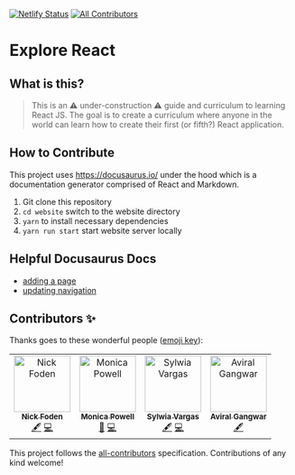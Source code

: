 [![Netlify Status](https://api.netlify.com/api/v1/badges/13d048da-0e92-44ed-bfd0-729ba0499551/deploy-status)](https://app.netlify.com/sites/explorereact/deploys)
[![All Contributors](https://img.shields.io/badge/all_contributors-4-orange.svg?style=flat-square)](#contributors)

# Explore React

## What is this?

> This is an ⚠️ under-construction ⚠️ guide and curriculum to learning React JS. The goal is to create a curriculum where anyone in the world can learn how to create their first (or fifth?) React application.

## How to Contribute

This project uses <https://docusaurus.io/> under the hood which is a documentation generator comprised of React and Markdown.

1. Git clone this repository
3. `cd website` switch to the website directory
2. `yarn` to install necessary dependencies 
4. `yarn run start` start website server locally 

## Helpful Docusaurus Docs
- [adding a page](https://docusaurus.io/docs/en/custom-pages) 
- [updating navigation](https://docusaurus.io/docs/en/navigation)

## Contributors ✨

Thanks goes to these wonderful people ([emoji key](https://allcontributors.org/docs/en/emoji-key)):

<!-- ALL-CONTRIBUTORS-LIST:START - Do not remove or modify this section -->
<!-- prettier-ignore -->
<table>
  <tr>
    <td align="center"><a href="https://nickis.online/"><img src="https://avatars1.githubusercontent.com/u/8321838?v=4" width="100px;" alt="Nick Foden"/><br /><sub><b>Nick Foden</b></sub></a><br /><a href="#content-NickFoden" title="Content">🖋</a> <a href="https://github.com/M0nica/explore-react-guide/commits?author=NickFoden" title="Code">💻</a></td>
    <td align="center"><a href="https://www.aboutmonica.com"><img src="https://avatars0.githubusercontent.com/u/6998954?v=4" width="100px;" alt="Monica Powell"/><br /><sub><b>Monica Powell</b></sub></a><br /><a href="https://github.com/M0nica/explore-react-guide/commits?author=M0nica" title="Documentation">📖</a> <a href="https://github.com/M0nica/explore-react-guide/commits?author=M0nica" title="Code">💻</a></td>
    <td align="center"><a href="https://github.com/sylwiavargas"><img src="https://avatars2.githubusercontent.com/u/45401242?v=4" width="100px;" alt="Sylwia Vargas"/><br /><sub><b>Sylwia Vargas</b></sub></a><br /><a href="#content-sylwiavargas" title="Content">🖋</a> <a href="https://github.com/M0nica/explore-react-guide/commits?author=sylwiavargas" title="Code">💻</a></td>
    <td align="center"><a href="https://github.com/aviral243"><img src="https://avatars1.githubusercontent.com/u/44023445?v=4" width="100px;" alt="Aviral Gangwar"/><br /><sub><b>Aviral Gangwar</b></sub></a><br /><a href="#content-aviral243" title="Content">🖋</a></td>
  </tr>
</table>

<!-- ALL-CONTRIBUTORS-LIST:END -->

This project follows the [all-contributors](https://github.com/all-contributors/all-contributors) specification. Contributions of any kind welcome!
